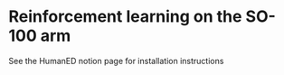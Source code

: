 # Reinforcement learning on the SO-100 arm

See the HumanED notion page for installation instructions